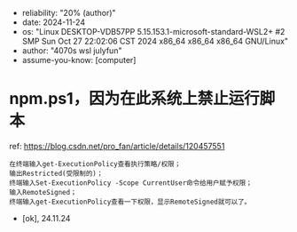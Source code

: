 - reliability: "20% (author)"
- date: 2024-11-24
- os: "Linux DESKTOP-VDB57PP 5.15.153.1-microsoft-standard-WSL2+ #2 SMP Sun Oct 27 22:02:06 CST 2024 x86_64 x86_64 x86_64 GNU/Linux"
- author: "4070s wsl julyfun"
- assume-you-know: [computer]

# npm.ps1，因为在此系统上禁止运行脚本

ref: https://blog.csdn.net/pro_fan/article/details/120457551

```
在终端输入get-ExecutionPolicy查看执行策略/权限；
输出Restricted(受限制的)；
终端输入Set-ExecutionPolicy -Scope CurrentUser命令给用户赋予权限；
输入RemoteSigned；
终端输入get-ExecutionPolicy查看一下权限，显示RemoteSigned就可以了。
```

- [ok], 24.11.24

